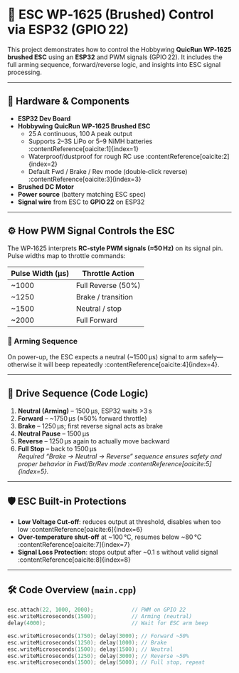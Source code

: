 # 🧠 ESC WP‑1625 (Brushed) Control via ESP32 (GPIO 22)

This project demonstrates how to control the Hobbywing **QuicRun WP‑1625 brushed ESC** using an **ESP32** and PWM signals (GPIO 22). It includes the full arming sequence, forward/reverse logic, and insights into ESC signal processing.

---

## 🔧 Hardware & Components

- **ESP32 Dev Board**
- **Hobbywing QuicRun WP‑1625 Brushed ESC**
  - 25 A continuous, 100 A peak output
  - Supports 2–3S LiPo or 5–9 NiMH batteries :contentReference[oaicite:1]{index=1}
  - Waterproof/dustproof for rough RC use :contentReference[oaicite:2]{index=2}
  - Default Fwd / Brake / Rev mode (double‑click reverse) :contentReference[oaicite:3]{index=3}
- **Brushed DC Motor**
- **Power source** (battery matching ESC spec)
- **Signal wire** from ESC to **GPIO 22** on ESP32

---

## ⚙️ How PWM Signal Controls the ESC

The WP‑1625 interprets **RC‑style PWM signals (≈50 Hz)** on its signal pin. Pulse widths map to throttle commands:

| Pulse Width (µs) | Throttle Action     |
|------------------|---------------------|
| ~1000            | Full Reverse (50%)  |
| ~1250            | Brake / transition  |
| ~1500            | Neutral / stop      |
| ~2000            | Full Forward        |

### 🚦 Arming Sequence  
On power-up, the ESC expects a neutral (~1500 µs) signal to arm safely—otherwise it will beep repeatedly :contentReference[oaicite:4]{index=4}.

---

## 🔁 Drive Sequence (Code Logic)

1. **Neutral (Arming)** – 1500 µs, ESP32 waits >3 s
2. **Forward** – ~1750 µs (≈50% forward throttle)
3. **Brake** – 1250 µs; first reverse signal acts as brake
4. **Neutral Pause** – 1500 µs
5. **Reverse** – 1250 µs again to actually move backward
6. **Full Stop** – back to 1500 µs  
*Required “Brake → Neutral → Reverse” sequence ensures safety and proper behavior in Fwd/Br/Rev mode :contentReference[oaicite:5]{index=5}.*

---

## 🛡️ ESC Built-in Protections

- **Low Voltage Cut-off**: reduces output at threshold, disables when too low :contentReference[oaicite:6]{index=6}
- **Over-temperature shut-off** at ~100 °C, resumes below ~80 °C :contentReference[oaicite:7]{index=7}
- **Signal Loss Protection**: stops output after ~0.1 s without valid signal :contentReference[oaicite:8]{index=8}

---

## 🛠️ Code Overview (`main.cpp`)

```cpp
esc.attach(22, 1000, 2000);            // PWM on GPIO 22
esc.writeMicroseconds(1500);           // Arming (neutral)
delay(4000);                           // Wait for ESC arm beep

esc.writeMicroseconds(1750); delay(3000); // Forward ~50%
esc.writeMicroseconds(1250); delay(1000); // Brake
esc.writeMicroseconds(1500); delay(1500); // Neutral
esc.writeMicroseconds(1250); delay(3000); // Reverse ~50%
esc.writeMicroseconds(1500); delay(5000); // Full stop, repeat
